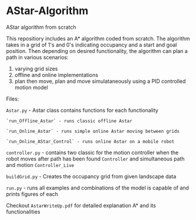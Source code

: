 # AStar-Algorithm
AStar algorithm from scratch

This repositiory includes an A* algorithm coded from scratch. The algorithm takes in a grid of 1's and 0's indicating occupancy and a start and goal position. Then depending on desired functionality, the algorithm can plan a path in various scenarios:
1. varying grid sizes
2. offline and online implementations
3. plan then move, plan and move simulataneously using a PID controlled motion model

Files:

`Astar.py` - Astar class contains functions for each functionality

    `run_Offline_Astar` - runs classic offline Astar

    `run_Online_Astar` - runs simple online Astar moving between grids

    `run_Online_AStar_Control` - runs online Astar on a mobile robot

`controller.py` - contains two classic for the motion controller when the robot moves after path has been found `Controller` and simultaneous path and motion `Controller_Live`

`buildGrid.py` -  Creates the occupancy grid from given landscape data

`run.py` - runs all examples and combinations of the model is capable of and prints figures of each

Checkout `AstarWriteUp.pdf` for detailed explanation A* and its functionalities